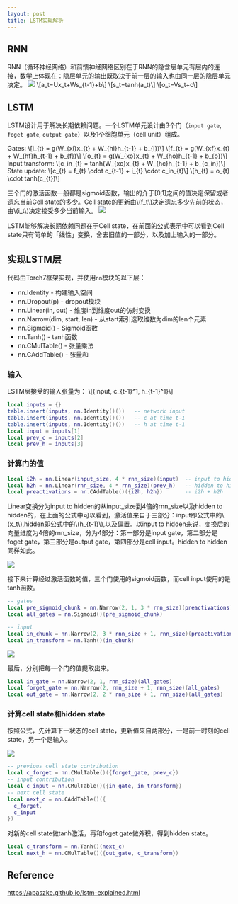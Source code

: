```yaml
---
layout: post
title: LSTM实现解析
---
```


## RNN
RNN（循环神经网络）和前馈神经网络区别在于RNN的隐含层单元有层内的连接，数学上体现在：隐层单元的输出既取决于前一层的输入也由同一层的隐层单元决定。
![](/images/lstm/fnn&rnn.png)
\\[a_t=Ux_t+Ws_{t-1}+b\\]
\\[s_t=tanh(a_t)\\]
\\[o_t=Vs_t+c\\]

## LSTM
LSTM设计用于解决长期依赖问题。一个LSTM单元设计由3个门（`input gate`, `foget gate`, `output gate`）以及1个细胞单元（cell unit）组成。

Gates:
\\[i_{t} = g(W_{xi}x_{t} + W_{hi}h_{t-1} + b_{i})\\]
\\[f_{t} = g(W_{xf}x_{t} + W_{hf}h_{t-1} + b_{f})\\]
\\[o_{t} = g(W_{xo}x_{t} + W_{ho}h_{t-1} + b_{o})\\]
Input transform:
\\[c\_in_{t} = tanh(W_{xc}x_{t} + W_{hc}h_{t-1} + b_{c\_in})\\]
State update:
\\[c_{t} = f_{t} \cdot c_{t-1} + i_{t} \cdot c\_in_{t}\\]
\\[h_{t} = o_{t} \cdot tanh(c_{t})\\]

三个门的激活函数一般都是sigmoid函数，输出的介于[0,1]之间的值决定保留或者遗忘当前Cell state的多少。Cell state的更新由\\(f_t\\)决定遗忘多少先前的状态，由\\(i_t\\)决定接受多少当前输入。
![](/images/lstm/cell.svg)

LSTM能够解决长期依赖问题在于Cell state，在前面的公式表示中可以看到Cell state只有简单的「线性」变换，舍去旧值的一部分，以及加上输入的一部分。

## 实现LSTM层
代码由Torch7框架实现，并使用`nn`模块的以下层：
- nn.Identity - 构建输入空间
- nn.Dropout(p) - dropout模块
- nn.Linear(in, out) - 维度in到维度out的仿射变换
- nn.Narrow(dim, start, len) - 从start索引选取维数为dim的len个元素
- nn.Sigmoid() - Sigmoid函数
- nn.Tanh() - tanh函数
- nn.CMulTable() - 张量乘法
- nn.CAddTable() - 张量和

### 输入
LSTM层接受的输入张量为：
\\[\{input, c_{t-1}^1, h_{t-1}^1\}\\]

```lua
local inputs = {}
table.insert(inputs, nn.Identity()())   -- network input
table.insert(inputs, nn.Identity()())   -- c at time t-1
table.insert(inputs, nn.Identity()())   -- h at time t-1
local input = inputs[1]
local prev_c = inputs[2]
local prev_h = inputs[3]
```
### 计算门的值
```lua
local i2h = nn.Linear(input_size, 4 * rnn_size)(input)  -- input to hidden
local h2h = nn.Linear(rnn_size, 4 * rnn_size)(prev_h)   -- hidden to hidden
local preactivations = nn.CAddTable()({i2h, h2h})       -- i2h + h2h
```
Linear变换分为input to hidden的从input_size到4倍的rnn_size以及hidden to hidden的，在上面的公式中可以看到，激活值来自于三部分：input即公式中的\\(x_t\\),hidden即公式中的\\(h_{t-1}\\),以及偏置。以input to hidden来说，变换后的向量维度为4倍的rnn_size，分为4部分：第一部分是input gate，第二部分是foget gate，第三部分是output gate，第四部分是cell input。hidden to hidden同样如此。

![](/images/lstm/preactivation_graph.svg)

接下来计算经过激活函数的值，三个门使用的sigmoid函数，而cell input使用的是tanh函数。

```lua
-- gates
local pre_sigmoid_chunk = nn.Narrow(2, 1, 3 * rnn_size)(preactivations)
local all_gates = nn.Sigmoid()(pre_sigmoid_chunk)

-- input
local in_chunk = nn.Narrow(2, 3 * rnn_size + 1, rnn_size)(preactivations)
local in_transform = nn.Tanh()(in_chunk)
```
![](/images/lstm/gates.svg)

最后，分别把每一个门的值提取出来。
```lua
local in_gate = nn.Narrow(2, 1, rnn_size)(all_gates)
local forget_gate = nn.Narrow(2, rnn_size + 1, rnn_size)(all_gates)
local out_gate = nn.Narrow(2, 2 * rnn_size + 1, rnn_size)(all_gates)
```
### 计算cell state和hidden state
按照公式，先计算下一状态的cell state，更新值来自两部分，一是前一时刻的cell state，另一个是输入。

![](/images/lstm/state_calculation.svg)

```lua
-- previous cell state contribution
local c_forget = nn.CMulTable()({forget_gate, prev_c})
-- input contribution
local c_input = nn.CMulTable()({in_gate, in_transform})
-- next cell state
local next_c = nn.CAddTable()({
  c_forget,
  c_input
})
```

对新的cell state做tanh激活，再和foget gate做外积，得到hidden state。

```lua
local c_transform = nn.Tanh()(next_c)
local next_h = nn.CMulTable()({out_gate, c_transform})
```
## Reference
https://apaszke.github.io/lstm-explained.html
